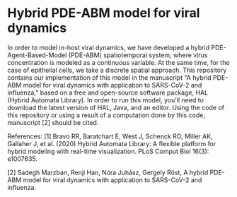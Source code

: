 # Hybrid PDE-ABM model for viral dynamics

In order to model in-host viral dynamics, we have developed a hybrid PDE-Agent-Based-Model (PDE-ABM) spatiotemporal system, where virus concentration is modeled as a continuous variable. At the same time, for the case of epithelial cells, we take a discrete spatial approach. 
This repository contains our implementation of this model in the manuscript "A hybrid PDE-ABM model for viral dynamics with application to SARS-CoV-2 and influenza," based on a free and open-source software package, HAL (Hybrid Automata Library). In order to run this model, you'll need to download the latest version of HAL, Java, and an editor. Using the code of this repository or using a result of a computation done by this code, manuscript [2] should be cited.

References: 
[1] Bravo RR, Baratchart E, West J, Schenck RO, Miller AK, Gallaher J, et al. (2020) Hybrid Automata Library: A flexible platform for hybrid modeling with real-time visualization. PLoS Comput Biol 16(3): e1007635.

[2] Sadegh Marzban, Renji Han, Nóra Juhász, Gergely Röst, A hybrid PDE-ABM model for viral dynamics with application to SARS-CoV-2 and influenza.

